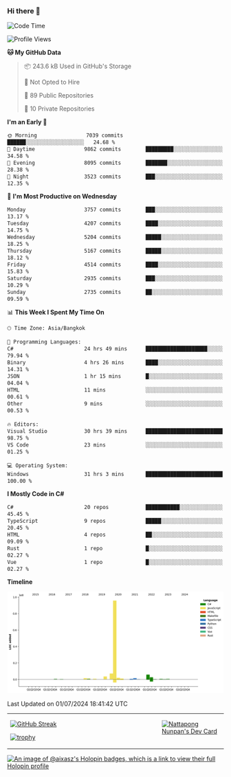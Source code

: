 ### Hi there 👋

<!--START_SECTION:waka-->
![Code Time](http://img.shields.io/badge/Code%20Time-1%2C758%20hrs%2031%20mins-blue)

![Profile Views](http://img.shields.io/badge/Profile%20Views-6-blue)

**🐱 My GitHub Data** 

> 📦 243.6 kB Used in GitHub's Storage 
 > 
> 🚫 Not Opted to Hire
 > 
> 📜 89 Public Repositories 
 > 
> 🔑 10 Private Repositories 
 > 
**I'm an Early 🐤** 

```text
🌞 Morning                7039 commits        ██████░░░░░░░░░░░░░░░░░░░   24.68 % 
🌆 Daytime                9862 commits        █████████░░░░░░░░░░░░░░░░   34.58 % 
🌃 Evening                8095 commits        ███████░░░░░░░░░░░░░░░░░░   28.38 % 
🌙 Night                  3523 commits        ███░░░░░░░░░░░░░░░░░░░░░░   12.35 % 
```
📅 **I'm Most Productive on Wednesday** 

```text
Monday                   3757 commits        ███░░░░░░░░░░░░░░░░░░░░░░   13.17 % 
Tuesday                  4207 commits        ████░░░░░░░░░░░░░░░░░░░░░   14.75 % 
Wednesday                5204 commits        █████░░░░░░░░░░░░░░░░░░░░   18.25 % 
Thursday                 5167 commits        █████░░░░░░░░░░░░░░░░░░░░   18.12 % 
Friday                   4514 commits        ████░░░░░░░░░░░░░░░░░░░░░   15.83 % 
Saturday                 2935 commits        ███░░░░░░░░░░░░░░░░░░░░░░   10.29 % 
Sunday                   2735 commits        ██░░░░░░░░░░░░░░░░░░░░░░░   09.59 % 
```


📊 **This Week I Spent My Time On** 

```text
🕑︎ Time Zone: Asia/Bangkok

💬 Programming Languages: 
C#                       24 hrs 49 mins      ████████████████████░░░░░   79.94 % 
Binary                   4 hrs 26 mins       ████░░░░░░░░░░░░░░░░░░░░░   14.31 % 
JSON                     1 hr 15 mins        █░░░░░░░░░░░░░░░░░░░░░░░░   04.04 % 
HTML                     11 mins             ░░░░░░░░░░░░░░░░░░░░░░░░░   00.61 % 
Other                    9 mins              ░░░░░░░░░░░░░░░░░░░░░░░░░   00.53 % 

🔥 Editors: 
Visual Studio            30 hrs 39 mins      █████████████████████████   98.75 % 
VS Code                  23 mins             ░░░░░░░░░░░░░░░░░░░░░░░░░   01.25 % 

💻 Operating System: 
Windows                  31 hrs 3 mins       █████████████████████████   100.00 % 
```

**I Mostly Code in C#** 

```text
C#                       20 repos            ███████████░░░░░░░░░░░░░░   45.45 % 
TypeScript               9 repos             █████░░░░░░░░░░░░░░░░░░░░   20.45 % 
HTML                     4 repos             ██░░░░░░░░░░░░░░░░░░░░░░░   09.09 % 
Rust                     1 repo              █░░░░░░░░░░░░░░░░░░░░░░░░   02.27 % 
Vue                      1 repo              █░░░░░░░░░░░░░░░░░░░░░░░░   02.27 % 
```



**Timeline**

![Lines of Code chart](https://raw.githubusercontent.com/aixasz/aixasz/main/assets/bar_graph.png)


 Last Updated on 01/07/2024 18:41:42 UTC
<!--END_SECTION:waka-->

<table>
<tr>
<td width="70%" valign="top">
 
 [![GitHub Streak](http://github-readme-streak-stats.herokuapp.com?user=aixasz&theme=github-dark&hide_border=true&date_format=%5BY%20%5DM%20j)](https://git.io/streak-stats)

 [![trophy](https://github-profile-trophy.vercel.app/?username=aixasz&theme=onedark)](https://github.com/ryo-ma/github-profile-trophy)
 </td>
<td width="30%" valign="top">
 
<a href="https://app.daily.dev/aixasz"><img src="https://api.daily.dev/devcards/403207936e6547c9a85ea449e9f3abe8.png?r=re8" alt="Nattapong Nunpan's Dev Card"/></a>

 </td>
</tr>
</table>

[![An image of @aixasz's Holopin badges, which is a link to view their full Holopin profile](https://holopin.me/aixasz)](https://holopin.io/@aixasz)
 
